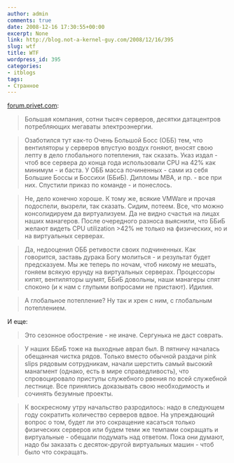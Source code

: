 ```yaml
---
author: admin
comments: true
date: 2008-12-16 17:30:55+00:00
excerpt: None
link: http://blog.not-a-kernel-guy.com/2008/12/16/395
slug: wtf
title: WTF
wordpress_id: 395
categories:
- itblogs
tags:
- Странное
---
```


[forum.privet.com](http://forum.privet.com/viewtopic.php?f=2&t=142527):

> Большая компания, сотни тысяч серверов, десятки датацентров потребляющих мегаваты электроэнергии.

> Озаботился тут как-то Очень Большой Босс (ОББ) тем, что вентиляторы у серверов впустую воздух гоняют, вносят свою лепту в дело глобального потепления, так сказать. Указ издал - чтоб все сервера до конца года использовали CPU на 42% как минимум - и баста. У ОББ масса починенных - сами из себя Большие Боссы и Боссихи (ББиБ). Дипломы MBA, и пр. - все при них. Спустили приказ по команде - и понеслось.

> Не, дело конечно хороше. К тому же, всякие VMWare и прочая подоспели, вызрели, так сказать.
Сидим, потеем. Все, что можно консолидируем да виртуализуем. Да не видно счастья на лицах наших манагеров. После очередного разноса выяснили, что ББиБ желают видеть CPU utilization >42% не только на физических, но и на виртуальных серверах.

> Да, недооценил ОББ ретивости своих подчиненных. Как говорится, заставь дурака Богу молиться - и результат будет предсказуем.
Мы же теперь по ночам, чтоб никому не мешать, гоняем всякую ерунду на виртуальных серверах. Процессоры кипят, вентиляторы шумят, ББиБ довольны, наши манагеры спят споконо (и к нам с глупыми вопросами не пристают). Идилия.

> А глобальное потепление? Ну так и хрен с ним, с глобальным потеплением.

И еще:

> Это сезонное обострение - не иначе. Сергунька не даст соврать.

> У наших ББиБ тоже на выходные аврал был. В пятничу началась обещанная чистка рядов. Только вместо обычной раздачи pink slips рядовым сотрудникам, начали шерстить самый высокий манагмент (однако, есть в мире справедливость), что спровоцировало приступы служебного рвения по всей служебной лестнице. Все принялись доказывать свою необходимость и сочинять безумные проекты.

> К воскресному утру начальство разродилось: надо в следующем году сократить количество серверов вдвое. На упреждающий вопрос о том, будет ли это сокращение касаться только физических серверов или будем теми же темпами сокращать и виртуальные - обещали подумать над ответом. Пока они думают, надо бы заказать с десяток-другой виртуальных машин - чтоб было что сокращать.
